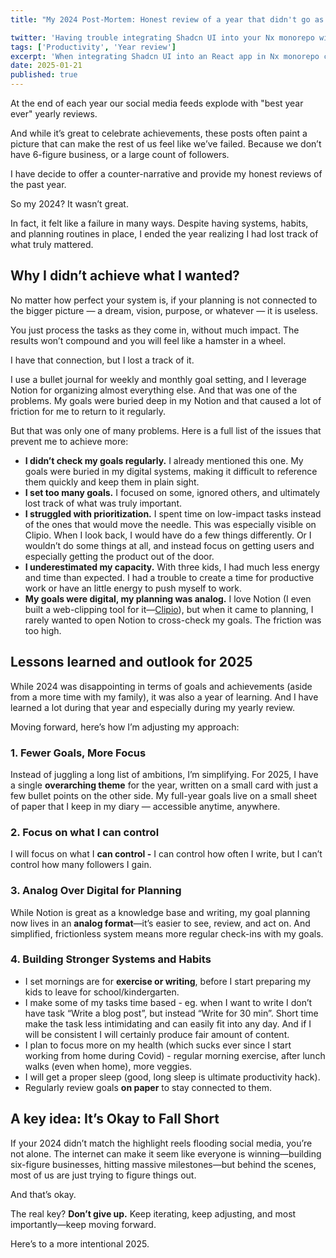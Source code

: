 ```yaml
---
title: "My 2024 Post-Mortem: Honest review of a year that didn't go as planned"

twitter: 'Having trouble integrating Shadcn UI into your Nx monorepo with pure React? Check out this step-by-step guide from @pustelto to make the process easier!'
tags: ['Productivity', 'Year review']
excerpt: 'When integrating Shadcn UI into an React app in Nx monorepo can you can stumble upon few issues. In this article, I will provide a step-by-step guide to help you set it up smoothly.'
date: 2025-01-21
published: true
---
```


At the end of each year our social media feeds explode with "best year ever" yearly reviews.

And while it’s great to celebrate achievements, these posts often paint a picture that can make the rest of us feel like we’ve failed. Because we don’t have 6-figure business, or a large count of followers.

I have decide to offer a counter-narrative and provide my honest reviews of the past year.

So my 2024? It wasn’t great.

In fact, it felt like a failure in many ways. Despite having systems, habits, and planning routines in place, I ended the year realizing I had lost track of what truly mattered.

## Why I didn’t achieve what I wanted?

No matter how perfect your system is, if your planning is not connected to the bigger picture — a dream, vision, purpose, or whatever — it is useless.

You just process the tasks as they come in, without much impact. The results won’t compound and you will feel like a hamster in a wheel.

I have that connection, but I lost a track of it.

I use a bullet journal for weekly and monthly goal setting, and I leverage Notion for organizing almost everything else. And that was one of the problems. My goals were buried deep in my Notion and that caused a lot of friction for me to return to it regularly.

But that was only one of many problems. Here is a full list of the issues that prevent me to achieve more:

- **I didn’t check my goals regularly.** I already mentioned this one. My goals were buried in my digital systems, making it difficult to reference them quickly and keep them in plain sight.
- **I set too many goals.** I focused on some, ignored others, and ultimately lost track of what was truly important.
- **I struggled with prioritization.** I spent time on low-impact tasks instead of the ones that would move the needle. This was especially visible on Clipio. When I look back, I would have do a few things differently. Or I wouldn’t do some things at all, and instead focus on getting users and especially getting the product out of the door.
- **I underestimated my capacity.** With three kids, I had much less energy and time than expected. I had a trouble to create a time for productive work or have an little energy to push myself to work.
- **My goals were digital, my planning was analog.** I love Notion (I even built a web-clipping tool for it—[Clipio](https://clipio.app/)), but when it came to planning, I rarely wanted to open Notion to cross-check my goals. The friction was too high.

## Lessons learned and outlook for 2025

While 2024 was disappointing in terms of goals and achievements (aside from a more time with my family), it was also a year of learning. And I have learned a lot during that year and especially during my yearly review.

Moving forward, here’s how I’m adjusting my approach:

### 1. **Fewer Goals, More Focus**

Instead of juggling a long list of ambitions, I’m simplifying. For 2025, I have a single **overarching theme** for the year, written on a small card with just a few bullet points on the other side. My full-year goals live on a small sheet of paper that I keep in my diary — accessible anytime, anywhere.

### 2. Focus on what I can control

I will focus on what I **can control -** I can control how often I write, but I can’t control how many followers I gain.

### 3. **Analog Over Digital for Planning**

While Notion is great as a knowledge base and writing, my goal planning now lives in an **analog format**—it’s easier to see, review, and act on. And simplified, frictionless system means more regular check-ins with my goals.

### 4. **Building Stronger Systems and Habits**

- I set mornings are for **exercise or writing**, before I start preparing my kids to leave for school/kindergarten.
- I make some of my tasks time based - eg. when I want to write I don’t have task “Write a blog post”, but instead “Write for 30 min”. Short time make the task less intimidating and can easily fit into any day. And if I will be consistent I will certainly produce fair amount of content.
- I plan to focus more on my health (which sucks ever since I start working from home during Covid) - regular morning exercise, after lunch walks (even when home), more veggies.
- I will get a proper sleep (good, long sleep is ultimate productivity hack).
- Regularly review goals **on paper** to stay connected to them.

## A key idea: It’s Okay to Fall Short

If your 2024 didn’t match the highlight reels flooding social media, you’re not alone. The internet can make it seem like everyone is winning—building six-figure businesses, hitting massive milestones—but behind the scenes, most of us are just trying to figure things out.

And that’s okay.

The real key? **Don’t give up.** Keep iterating, keep adjusting, and most importantly—keep moving forward.

Here’s to a more intentional 2025.
